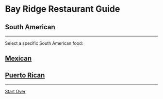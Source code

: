 # Bay Ridge Restaurant Guide
## South American
---
Select a specific South American food:
## [Mexican](mexican.md)
## [Puerto Rican](south-american.md)
---
[Start Over](../home.md)